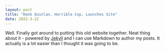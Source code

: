 ```yaml
---
layout: post
title: "Hank Quinlan, Horrible Cop, Launches Site"
date: 2022-3-22
---
```


Well. Finally got around to putting this old website together. Neat thing about it - powered by [Jekyll](http://jekyllrb.com) and I can use Markdown to author my posts. It actually is a lot easier than I thought it was going to be.
